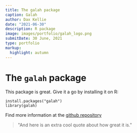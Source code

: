 ```yaml
---
title: The galah package
caption: Galah
author: Dax Kellie
date: "2021-06-30"
description: R package
image: images/portfolio/galah_logo.png
submitDate: 30 June, 2021
type: portfolio
markup:
  highlight: autumn
---
```


# The `galah` package

This package is great. Give it a go by installing it on R:
```{r}
install.packages("galah")
library(galah)
```

Find more information at the [github repository](https://github.com/AtlasOfLivingAustralia/galah)

> "And here is an extra cool quote about how great it is."


